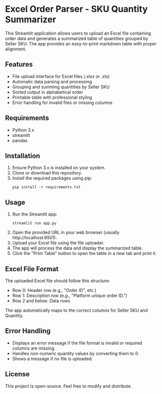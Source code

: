 # Excel Order Parser - SKU Quantity Summarizer

This Streamlit application allows users to upload an Excel file containing order data and generates a summarized table of quantities grouped by Seller SKU. The app provides an easy-to-print markdown table with proper alignment.

## Features

- File upload interface for Excel files (.xlsx or .xls)
- Automatic data parsing and processing
- Grouping and summing quantities by Seller SKU
- Sorted output in alphabetical order
- Printable table with professional styling
- Error handling for invalid files or missing columns

## Requirements

- Python 3.x
- streamlit
- pandas

## Installation

1. Ensure Python 3.x is installed on your system.
2. Clone or download this repository.
3. Install the required packages using pip:
   ```
   pip install -r requirements.txt
   ```

## Usage

1. Run the Streamlit app:
   ```
   streamlit run app.py
   ```
2. Open the provided URL in your web browser (usually http://localhost:8501).
3. Upload your Excel file using the file uploader.
4. The app will process the data and display the summarized table.
5. Click the "Print Table" button to open the table in a new tab and print it.

## Excel File Format

The uploaded Excel file should follow this structure:
- Row 0: Header row (e.g., "Order ID", etc.)
- Row 1: Description row (e.g., "Platform unique order ID.")
- Row 2 and below: Data rows

The app automatically maps to the correct columns for Seller SKU and Quantity.

## Error Handling

- Displays an error message if the file format is invalid or required columns are missing.
- Handles non-numeric quantity values by converting them to 0.
- Shows a message if no file is uploaded.

## License

This project is open-source. Feel free to modify and distribute.